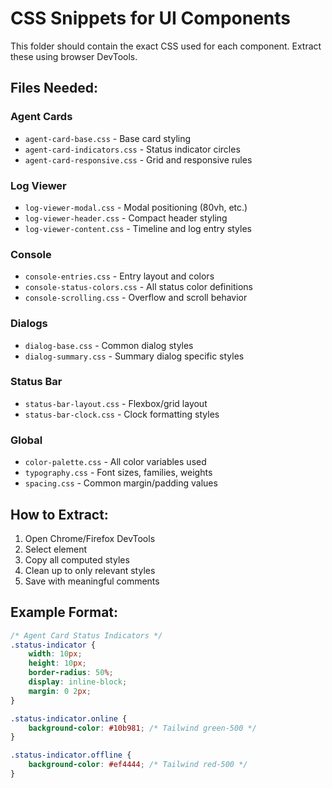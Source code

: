 # CSS Snippets for UI Components

This folder should contain the exact CSS used for each component. Extract these using browser DevTools.

## Files Needed:

### Agent Cards
- `agent-card-base.css` - Base card styling
- `agent-card-indicators.css` - Status indicator circles
- `agent-card-responsive.css` - Grid and responsive rules

### Log Viewer
- `log-viewer-modal.css` - Modal positioning (80vh, etc.)
- `log-viewer-header.css` - Compact header styling
- `log-viewer-content.css` - Timeline and log entry styles

### Console
- `console-entries.css` - Entry layout and colors
- `console-status-colors.css` - All status color definitions
- `console-scrolling.css` - Overflow and scroll behavior

### Dialogs
- `dialog-base.css` - Common dialog styles
- `dialog-summary.css` - Summary dialog specific styles

### Status Bar
- `status-bar-layout.css` - Flexbox/grid layout
- `status-bar-clock.css` - Clock formatting styles

### Global
- `color-palette.css` - All color variables used
- `typography.css` - Font sizes, families, weights
- `spacing.css` - Common margin/padding values

## How to Extract:

1. Open Chrome/Firefox DevTools
2. Select element
3. Copy all computed styles
4. Clean up to only relevant styles
5. Save with meaningful comments

## Example Format:

```css
/* Agent Card Status Indicators */
.status-indicator {
    width: 10px;
    height: 10px;
    border-radius: 50%;
    display: inline-block;
    margin: 0 2px;
}

.status-indicator.online {
    background-color: #10b981; /* Tailwind green-500 */
}

.status-indicator.offline {
    background-color: #ef4444; /* Tailwind red-500 */
}
```